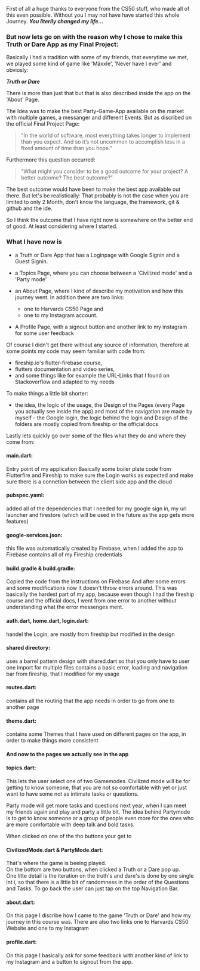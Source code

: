 First of all a huge thanks to everyone from the CS50 stuff, who made all of this even possible.
Without you I may not have have started this whole Journey.
***You literlly changed my life...***

### But now lets go on with the reason why I chose to make this Truth or Dare App as my Final Project:
Basically I had a tradition with some of my friends, that everytime we met, we played some kind of game like 'Mäxxle', 'Never have I ever' and obviosly:

**_Truth or Dare_**

There is more than just that but that is also described inside the app on the 'About' Page.

The Idea was to make the best Party-Game-App available on the market with multiple games, a messanger and different Events.
But as discribed on the official Final Project Page:
> "In the world of software, most everything takes longer to implement than you expect. And so it’s not uncommon to accomplish less in a fixed amount of time than you hope."

Furthermore this question occurred:

> "What might you consider to be a good outcome for your project? A better outcome? The best outcome?"

The best outcome would have been to make the best app available out there.
But let's be realistically: 
That probably is not the case when you are limited to only 2 Month, don't know the language, the framework, git & github and the ide.

So I think the outcome that I have right now is somewhere on the better end of good.
At least considering where I started.

### What I have now is
- a Truth or Dare App that has a Loginpage with Google Signin and a Guest Signin.

- a Topics Page, where you can choose between a 'Civilized mode' and a 'Party mode'

- an About Page, where I kind of describe my motivation and how this journey went.
   In addition there are two links:                                                 
    -  one to Harvards CS50 Page and                                                          
    - one to my Instagram account.                                                     

- A Profile Page, with a signout button and another link to my instagram for some user feedback


Of course I didn't get there without any source of information, therefore at some points my code may seem familiar with code from:
- fireship.io's flutter-firebase course,                                                                                                              
- flutters documentation and video series,                                                                                            
- and some things like for example the URL-Links that I found on Stackoverflow and adapted to my needs 

To make things a little bit shorter:                                                                 
- the idea, the logic of the usage, the Design of the Pages (every Page you actually see inside the app) and most of the navigation are made by myself      - the Google login, the logic behind the login and Design of the folders are mostly copied from fireship or the official docs                     


Lastly lets quickly go over some of the files what they do and where they come from:                                             

#### main.dart:                                                                                            
   Entry point of my application
   Basically some boiler plate code from Flutterfire and Fireship to make sure the Login works as expected and make sure there is a connetion                  between the client side app and the cloud

#### pubspec.yaml:                                                                          
   added all of the dependencies that I needed for my google sign in, my url launcher 
   and firestore (which will be used in the future as the app gets more features)
              
#### google-services.json:                                                                     
   this file was automatically created by Firebase, when I added the app to Firebase
   contains all of my Fireship credentials

#### build.gradle & build.gradle:                                                                               
   Copied the code from the instructions on Firebase
   And after some errors and some modifications now it doesn't throw errors around.
   This was basically the hardest part of my app, because even though I had the fireship course and the official docs, I went from one error to another        without understanding what the error messenges ment.
   
#### auth.dart, home.dart, login.dart:
   handel the Login, are mostly from fireship but modified in the design

#### shared directory:
   uses a barrel pattern design with shared.dart so that you only have to user one import for multiple files
   contains a basic error, loading and navigation bar from fireship, that I modified for my usage 

#### routes.dart:                                   
   contains all the routing that the app needs in order to go from one to another page
   
#### theme.dart:
   contains some Themes that I have used on different pages on the app, in order to make things more consistent


#### And now to the pages we actually see in the app


#### topics.dart:                                                                                                               
   This lets the user select one of two Gamemodes.
   Civilized mode will be for getting to know someone, that you are not so comfortable with yet or just want to have some not as intimate tasks or            questions.
   
   Party mode will get more tasks and questions next year, when I can meet my friends again and play and party a little bit. The idea behind Partymode is      to get to know someone or a group of people even more for the ones who are more comfortable with deep talk and bold tasks.
   
   When clicked on one of the tho buttons your get to 
   
#### CivilizedMode.dart & PartyMode.dart:                                                                                                   
   That's where the game is beeing played.                                                                                                  
   On the bottom are two buttons, when clicked a Truth or a Dare pop up.                                                                
   One litte detail is the iteration on the truth's and dare's is done by one single int i, so that there is a little bit of randomness in the order of the    Questions and Tasks.
   To go back the user can just tap on the top Navigation Bar.

#### about.dart:                                                                                             
   On this page I discribe how I came to the game 'Truth or Dare' and how my journey in this course was.
   There are also two links one to Harvards CS50 Website and one to my Instagram
   
#### profile.dart:                                                                                                              
   On this page I basically ask for some feedback with another kind of link to my Instagram
   and a button to signout from the app.

   
 
